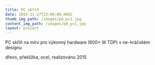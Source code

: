 ```yaml
---
title: PC skříň
date: 2015-11-27T23:00:00.000Z
thumb_img_path: /images/pd_pc1.jpg
content_img_path: /images/pd_pc1.jpg
layout: project
---
```

PC skříň na míru pro výkonný hardware (600+ W TDP) v ne-hráčském designu

dřevo, překližka, ocel, realizováno 2015

